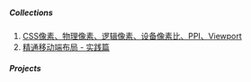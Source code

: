 ##### Collections

1. [CSS像素、物理像素、逻辑像素、设备像素比、PPI、Viewport](https://github.com/jawil/blog/issues/21)
2. [精通移动端布局 - 实践篇](http://www.cnblogs.com/HCJJ/p/6408363.html)

##### Projects

